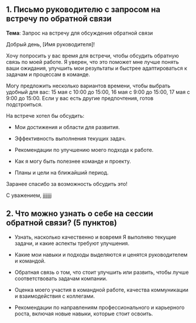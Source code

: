 ## 1. Письмо руководителю с запросом на встречу по обратной связи  

**Тема**: Запрос на встречу для обсуждения обратной связи  

Добрый день, [Имя руководителя]!  

Хочу попросить у вас время для встречи, чтобы обсудить обратную связь по моей работе. Я уверен, что это поможет мне лучше понять ваши ожидания, улучшить мои результаты и быстрее адаптироваться к задачам и процессам в команде.  

Могу предложить несколько вариантов времени, чтобы выбрать удобный для вас: 15 мая с 10:00 до 15:00, 16 мая с 9:00 до 15:00, 17 мая с 9:00 до 15:00. Если у вас есть другие предпочтения, готов подстроиться.  

На встрече хотел бы обсудить:

- Мои достижения и области для развития.

- Эффективность выполнения текущих задач.

- Рекомендации по улучшению моего подхода к работе.

- Как я могу быть полезнее команде и проекту.

- Планы и цели на ближайший период.

Заранее спасибо за возможность обсудить это!

С уважением,
jjjjjjj  

## 2. Что можно узнать о себе на сессии обратной связи? (5 пунктов)

- Узнать, насколько качественно и вовремя Я выполняю текущие задачи, и какие аспекты требуют улучшения.

- Какие мои навыки и подходы выделяются и ценятся руководителем и командой.

- Обратная связь о том, что стоит улучшить или развить, чтобы лучше соответствовать задачам компании.

- Оценка моего участия в командной работе, качества коммуникации и взаимодействия с коллегами.

- Рекомендации по направлениям профессионального и карьерного роста, включая новые навыки, которые стоит освоить.